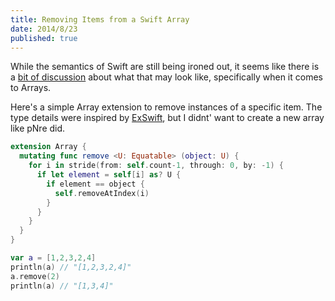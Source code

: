 ```yaml
---
title: Removing Items from a Swift Array
date: 2014/8/23
published: true
---
```


While the semantics of Swift are still being ironed out, it seems like there is a [bit of discussion](https://devforums.apple.com/message/979026#979026) about what that may look like, specifically when it comes to Arrays.

Here's a simple Array extension to remove instances of a specific item. The type details were inspired by [ExSwift](https://github.com/pNre/ExSwift/blob/master/ExSwift/Array.swift), but I didnt' want to create a new array like pNre did.


~~~ swift
extension Array {
  mutating func remove <U: Equatable> (object: U) {
    for i in stride(from: self.count-1, through: 0, by: -1) {
      if let element = self[i] as? U {
        if element == object {
          self.removeAtIndex(i)
        }
      }
    }
  }
}

var a = [1,2,3,2,4]
println(a) // "[1,2,3,2,4]"
a.remove(2)
println(a) // "[1,3,4]"
~~~

